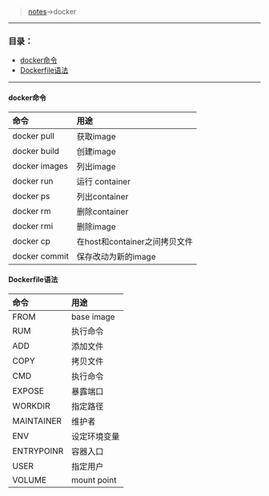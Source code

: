 >  [notes](../index.md)->docker

---

### 目录：
+ [docker命令](#docker命令)
+ [Dockerfile语法](#Dockerfile语法)

---

#### docker命令
| 命令 | 用途 |
| :--- | :--- |
| docker pull | 获取image |
| docker build | 创建image | 
| docker images | 列出image |
| docker run | 运行 container |
| docker ps | 列出container |
| docker rm | 删除container |
| docker rmi | 删除image |
| docker cp | 在host和container之间拷贝文件 |
| docker commit | 保存改动为新的image |

#### Dockerfile语法
| 命令 | 用途 |
| :--- | :--- |
| FROM | base image |
| RUM | 执行命令 |
| ADD | 添加文件 |
| COPY | 拷贝文件 |
| CMD | 执行命令 |
| EXPOSE | 暴露端口 |
| WORKDIR | 指定路径 |
| MAINTAINER | 维护者 |
| ENV | 设定环境变量 |
| ENTRYPOINR | 容器入口 |
| USER | 指定用户 |
| VOLUME | mount point |

